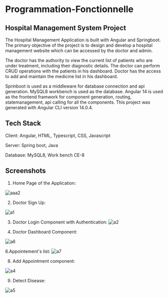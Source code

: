#   Programmation-Fonctionnelle

## Hospital Management System Project

The Hospital Management Application is built with Angular and Springboot. The primary objective of the project is to design and develop a hospital management website which can be accessed by the doctor and admin.

The doctor has the authority to view the current list of patients who are under treatment, including their diagnostic details. The doctor can perform CRUD operations with the patients in his dashboard. Doctor has the access to add and maintain the medicine list in his dashboard.

Sprinboot is used as a middleware for database connection and api generation. MySQL8 workbench is used as the database. Angular 14 is used as the frontend framwork for component generation, routing, statemanagement, api calling for all the components. This project was generated with Angular CLI version 14.0.4.

## Tech Stack
Client: Angular, HTML, Typescript, CSS, Javascript

Server: Spring boot, Java

Database: MySQL8, Work bench CE-8

## Screenshots
1. Home Page of the Application:






![aaa2](https://user-images.githubusercontent.com/99259261/235695163-66fa0aa1-c544-449f-9582-9e55296b3c08.png)




2. Doctor Sign Up:

![a1](https://user-images.githubusercontent.com/99259261/235693262-4bc1c746-84c0-47ac-95b9-13c57da9fc93.png)

3. Doctor Login Component with Authentication:
![a2](https://user-images.githubusercontent.com/99259261/235692858-9f93ab19-7bd9-4374-a0f9-5421fcd834e9.png)

4.  Doctor Dashboard Component:

![a6](https://user-images.githubusercontent.com/99259261/235692767-da6ed1fc-cac9-40bc-a558-18d133780bb0.png)

6.Appointement's list:
![a7](https://user-images.githubusercontent.com/99259261/235692041-823dbb16-2494-410c-aae9-71b5192c22cf.png)


8.  Add Appointment component:

![a4](https://user-images.githubusercontent.com/99259261/235693661-3a909ad7-87fb-42c3-99cb-8f67c7fa348c.png)

9. Detect Disease:


![a5](https://user-images.githubusercontent.com/99259261/235695326-54549b5c-c36a-4750-a7c9-b077df68ef29.png)





